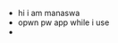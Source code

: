 - hi i am manaswa
- opwn pw app while i use
- 

<!---
manaproteck/manaproteck is a ✨ special ✨ repository because its `README.md` (this file) appears on your GitHub profile.
You can click the Preview link to take a look at your changes.
--->
